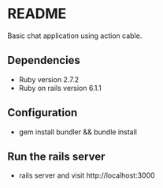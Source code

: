 # README

Basic chat application using action cable.

## Dependencies
  * Ruby version 2.7.2
  * Ruby on rails version 6.1.1

## Configuration
  * gem install bundler && bundle install

## Run the rails server
  * rails server and visit http://localhost:3000
